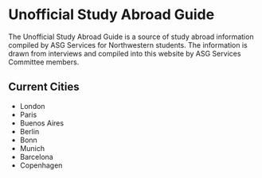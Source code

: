 # Unofficial Study Abroad Guide
The Unofficial Study Abroad Guide is a source of study abroad information compiled by ASG Services for Northwestern students. The information is drawn from interviews and compiled into this website by ASG Services Committee members.

## Current Cities
* London
* Paris
* Buenos Aires
* Berlin
* Bonn
* Munich
* Barcelona
* Copenhagen
